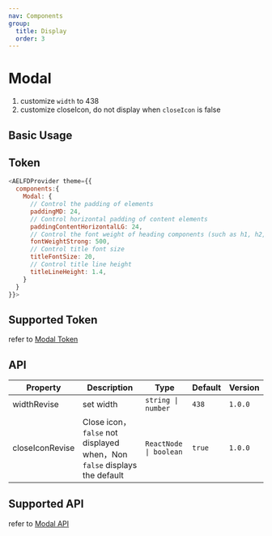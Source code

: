 ```yaml
---
nav: Components
group:
  title: Display
  order: 3
---
```


# Modal

1. customize `width` to 438
2. customize closeIcon, do not display when `closeIcon` is false

## Basic Usage

<code src="./demos/basic.tsx"></code>

## Token

```js
<AELFDProvider theme={{
  components:{
    Modal: {
      // Control the padding of elements
      paddingMD: 24,
      // Control horizontal padding of content elements
      paddingContentHorizontalLG: 24,
      // Control the font weight of heading components (such as h1, h2, h3)
      fontWeightStrong: 500,
      // Control title font size
      titleFontSize: 20,
      // Control title line height
      titleLineHeight: 1.4,
    }
  }
}}>
```

## Supported Token

refer to [Modal Token](https://ant.design/components/modal-cn#%E4%B8%BB%E9%A2%98%E5%8F%98%E9%87%8Fdesign-token)

## API

| Property | Description | Type | Default | Version |
| --- | --- | --- | --- | --- |
| width<Badge type='warning'>Revise</Badge> | set width | `string \| number` | `438` | `1.0.0` |
| closeIcon<Badge type='warning'>Revise</Badge> | Close icon，`false` not displayed when，Non `false` displays the default | `ReactNode \| boolean` | `true` | `1.0.0` |

## Supported API

refer to [Modal API](https://ant.design/components/modal-cn#api)

